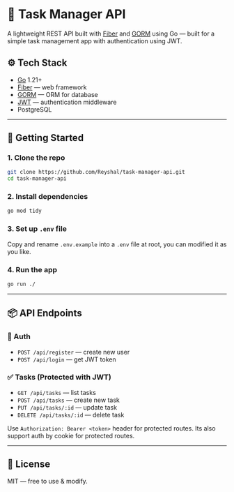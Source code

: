 # 🧠 Task Manager API

A lightweight REST API built with [Fiber](https://gofiber.io/) and [GORM](https://gorm.io/) using Go — built for a simple task management app with authentication using JWT.

## ⚙️ Tech Stack

- [Go](https://golang.org/) 1.21+
- [Fiber](https://docs.gofiber.io/) — web framework
- [GORM](https://gorm.io/) — ORM for database
- [JWT](https://docs.gofiber.io/api/middleware/jwt) — authentication middleware
- PostgreSQL

---

## 🚀 Getting Started

### 1. Clone the repo
```bash
git clone https://github.com/Reyshal/task-manager-api.git
cd task-manager-api
```

### 2. Install dependencies
```bash
go mod tidy
```

### 3. Set up `.env` file
Copy and rename `.env.example` into a `.env` file at root, you can modified it as you like.

### 4. Run the app
```bash
go run ./
```

---

## 📦 API Endpoints

### 🔐 Auth
- `POST /api/register` — create new user
- `POST /api/login` — get JWT token

### ✅ Tasks (Protected with JWT)
- `GET /api/tasks` — list tasks
- `POST /api/tasks` — create new task
- `PUT /api/tasks/:id` — update task
- `DELETE /api/tasks/:id` — delete task

Use `Authorization: Bearer <token>` header for protected routes.
Its also support auth by cookie for protected routes.

---

## 📄 License

MIT — free to use & modify.
